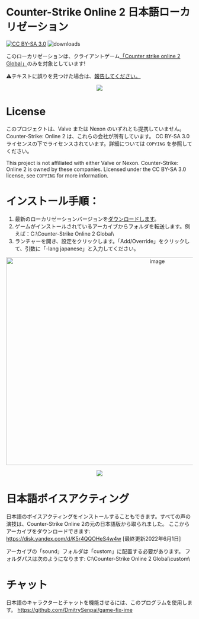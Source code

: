 # Counter-Strike Online 2 日本語ローカリゼーション

<a href="http://creativecommons.org/licenses/by-sa/3.0/">![CC BY-SA 3.0](https://i.creativecommons.org/l/by-sa/3.0/88x31.png)</a>
![downloads](https://img.shields.io/github/downloads/DmitrySenpai/cso2-global-jp/total)

このローカリゼーションは、クライアントゲーム[「Counter strike online 2 Global」](http://cso2.wohlnet.ru/)のみを対象としています!

⚠️テキストに誤りを見つけた場合は、[報告してください。](https://github.com/DmitrySenpai/cso2-global-jp/issues)

<p align="center">
  <img src="https://user-images.githubusercontent.com/2939460/171453657-e419f69e-82ec-4573-b336-3ed1fbc164db.png" />
</p>

# License

このプロジェクトは、Valve または Nexon のいずれとも提携していません。 Counter-Strike: Online 2 は、これらの会社が所有しています。
CC BY-SA 3.0 ライセンスの下でライセンスされています。詳細については ``COPYING`` を参照してください。

This project is not affiliated with either Valve or Nexon. Counter-Strike: Online 2 is owned by these companies.
Licensed under the CC BY-SA 3.0 license, see ``COPYING`` for more information.

# インストール手順：

1. 最新のローカリゼーションバージョンを[ダウンロードします](https://github.com/DmitrySenpai/cso2-global-jp/releases)。
2. ゲームがインストールされているアーカイブからフォルダを転送します。例えば：C:\Counter-Strike Online 2 Global\
3. ランチャーを開き、設定をクリックします。「Add/Override」をクリックして、引数に「-lang japanese」と入力してください。
<p align="center">
  <img width="800" height="560" alt="image" src="https://github.com/user-attachments/assets/1e71715d-42e9-4f2a-8748-b4bb952af83f" />
</p>

<p align="center">
  <img src="https://user-images.githubusercontent.com/2939460/171458563-b0c9beef-c8b9-4b1d-8232-0b8340166855.png" />
</p>

# 日本語ボイスアクティング

日本語のボイスアクティングをインストールすることもできます。すべての声の演技は、Counter-Strike Online 2の元の日本語版から取られました。
ここからアーカイブをダウンロードできます: https://disk.yandex.com/d/K5r4QQOHeS4w4w [最終更新2022年6月1日]

アーカイブの「sound」フォルダは「custom」に配置する必要があります。
フォルダパスは次のようになります:  C:\Counter-Strike Online 2 Global\custom\

# チャット

日本語のキャラクターとチャットを機能させるには、このプログラムを使用します。 https://github.com/DmitrySenpai/game-fix-ime
